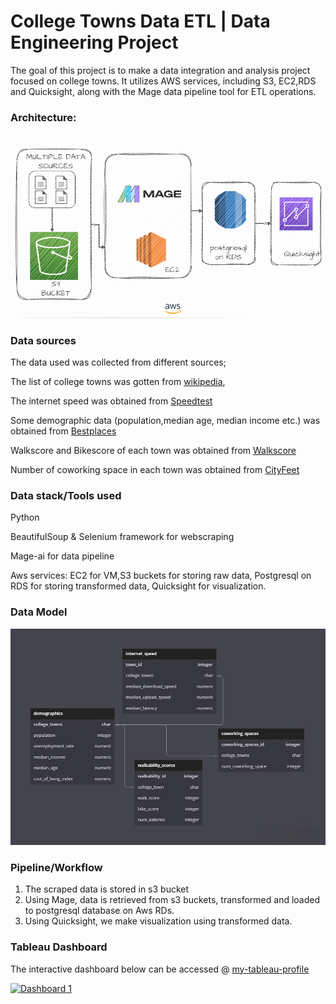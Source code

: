 # College Towns Data ETL | Data Engineering Project
The goal of this project is to make a data integration and analysis project focused on college towns. It utilizes AWS services, including S3, EC2,RDS and Quicksight, along with the Mage data pipeline tool for ETL operations.

### Architecture:
![architecure](https://github.com/vaadewoyin/College-Towns-Data-ETL-AWS-Mage-Pipeline/blob/main/architecture.png)

### Data sources
The data used was collected from different sources;

The list of college towns was gotten from [wikipedia](https://en.wikipedia.org/wiki/List_of_college_towns#United_States),

The internet speed was obtained from [Speedtest](https://www.speedtest.net/performance/united-states)

Some demographic data (population,median age, median income etc.) was obtained from [Bestplaces](https://www.bestplaces.net)

Walkscore and Bikescore of each town was obtained from [Walkscore](https://www.walkscore.com/)

Number of coworking space in each town was obtained from [CityFeet](https://www.cityfeet.com/cont/coworking-space)

### Data stack/Tools used
Python 

BeautifulSoup & Selenium framework for webscraping

Mage-ai for data pipeline

Aws services: EC2 for VM,S3 buckets for storing raw data, Postgresql on RDS for storing transformed data, Quicksight for visualization.


### Data Model
![ER diagram](https://github.com/vaadewoyin/College-Towns-Data-ETL-AWS-Mage-Pipeline/blob/main/College_Towns_DB_ER_Diagram.png)

### Pipeline/Workflow
1. The scraped data is stored in s3 bucket
2. Using Mage, data is retrieved from s3 buckets, transformed and loaded to postgresql database on Aws RDs.
3. Using Quicksight, we make visualization using transformed data.

### Tableau Dashboard
The interactive dashboard below can be accessed @ [my-tableau-profile](https://public.tableau.com/views/collegetownsdashboard/Dashboard1?:language=en-US&publish=yes&:display_count=n&:origin=viz_share_link)

<div class='tableauPlaceholder' id='viz1689370845761' style='position: relative'><noscript><a href='#'><img alt='Dashboard 1 ' src='https:&#47;&#47;public.tableau.com&#47;static&#47;images&#47;co&#47;collegetownsdashboard&#47;Dashboard1&#47;1_rss.png' style='border: none' /></a></noscript><object class='tableauViz'  style='display:none;'><param name='host_url' value='https%3A%2F%2Fpublic.tableau.com%2F' /> <param name='embed_code_version' value='3' /> <param name='site_root' value='' /><param name='name' value='collegetownsdashboard&#47;Dashboard1' /><param name='tabs' value='no' /><param name='toolbar' value='yes' /><param name='static_image' value='https:&#47;&#47;public.tableau.com&#47;static&#47;images&#47;co&#47;collegetownsdashboard&#47;Dashboard1&#47;1.png' /> <param name='animate_transition' value='yes' /><param name='display_static_image' value='yes' /><param name='display_spinner' value='yes' /><param name='display_overlay' value='yes' /><param name='display_count' value='yes' /><param name='language' value='en-US' /><param name='filter' value='publish=yes' /></object></div>                
